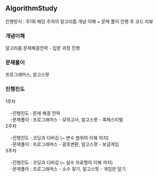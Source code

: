 ## AlgorithmStudy
진행방식 : 주1회 해당 주차의 알고리즘 개념 이해 + 문제 풀이 진행 후 코드 리뷰

### 개념이해
알고리즘 문제해결전략 - 입문 과정 진행

### 문제풀이
프로그래머스, 알고스팟

### 진행진도
1주차<br><br>
&nbsp;&nbsp;&nbsp;&nbsp;-진행진도 : 문제 해결 전략<br>
&nbsp;&nbsp;&nbsp;&nbsp;-문제풀이 : 프로그래머스 - 모의고사, 알고스팟 - 록페스티벌<br>
2주차<br><br>
&nbsp;&nbsp;&nbsp;&nbsp;-진행진도 : 코딩과 디버깅 (~ 변수 범위의 이해 까지)<br>
&nbsp;&nbsp;&nbsp;&nbsp;-문제풀이 : 프로그래머스 - 괄호변환, 알고스팟 - 보글게임<br>
3주차<br><br>
&nbsp;&nbsp;&nbsp;&nbsp;-진행진도 : 코딩과 디버깅 (~ 실수 자료형의 이해 까지)<br>
&nbsp;&nbsp;&nbsp;&nbsp;-문제풀이 : 프로그래머스 - 소수 찾기, 알고스팟 - 게임판 덮기<br>
